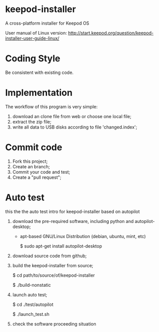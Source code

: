 keepod-installer
================

A cross-platform installer for Keepod OS

User manual of Linux version:
http://start.keepod.org/question/keepod-installer-user-guide-linux/

# Coding Style

Be consistent with existing code.

# Implementation

The workflow of this program is very simple:

1. download an clone file from web or choose one local file;
2. extract the zip file;
3. write all data to USB disks according to file 'changed.index';

# Commit code

1. Fork this project;
2. Create an branch;
3. Commit your code and test;
4. Create a "pull request";

# Auto test

this the the auto test intro for keepod-installer based on autopilot 

1. download the pre-required software, including python and autopilot-desktop;

    * apt-based GNU/Linux Distribution (debian, ubuntu, mint, etc)
    
        $ sudo apt-get install autopilot-desktop

2. download source code from github;
3. build the keepod-installer from source;
   
    $ cd path/to/source/of/keepod-installer
    
    $ ./build-nonstatic
   
4. launch auto test;

    $ cd ./test/autopilot
    
    $ ./launch_test.sh
    
5. check the software proceeding situation 


